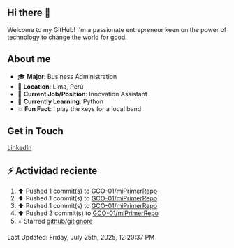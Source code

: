## Hi there 👋
Welcome to my GitHub! I'm a passionate entrepreneur keen on the power of technology to change the world for good.

## About me
- 🎓 **Major**: Business Administration
- 📍 **Location**: Lima, Perú
- 💼 **Current Job/Position**: Innovation Assistant
- 🌱 **Currently Learning**: Python
- 💥 **Fun Fact**: I play the keys for a local band

## Get in Touch
[LinkedIn](https://www.linkedin.com/in/gabriel-carpio-ochoa-717205220/)

## :zap: Actividad reciente
<!--RECENT_ACTIVITY:start-->
1. ⬆️ Pushed 1 commit(s) to [GCO-01/miPrimerRepo](https://github.com/GCO-01/miPrimerRepo)<br>
2. ⬆️ Pushed 1 commit(s) to [GCO-01/miPrimerRepo](https://github.com/GCO-01/miPrimerRepo)<br>
3. ⬆️ Pushed 1 commit(s) to [GCO-01/miPrimerRepo](https://github.com/GCO-01/miPrimerRepo)<br>
4. ⬆️ Pushed 3 commit(s) to [GCO-01/miPrimerRepo](https://github.com/GCO-01/miPrimerRepo)<br>
5. ⭐ Starred [github/gitignore](https://github.com/github/gitignore)<br>
<!--RECENT_ACTIVITY:end-->
<!--RECENT_ACTIVITY:last_update-->
Last Updated: Friday, July 25th, 2025, 12:20:37 PM
<!--RECENT_ACTIVITY:last_update_end-->
